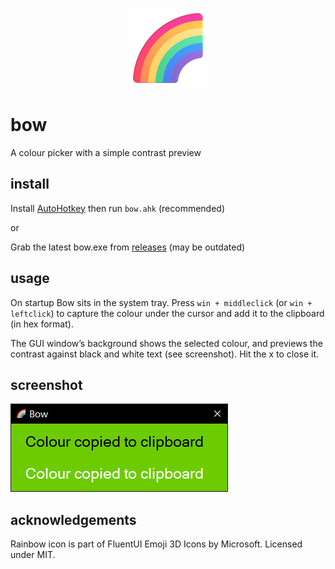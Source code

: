 <p align="center">
<img src="image.png"/>
</p>

# bow

A colour picker with a simple contrast preview

## install

Install [AutoHotkey](https://www.autohotkey.com/) then run `bow.ahk`
(recommended)

or

Grab the latest bow.exe from
[releases](https://github.com/phantomdiorama/bow/releases/) (may be
outdated)

## usage

On startup Bow sits in the system tray. Press `win + middleclick`
(or `win + leftclick`) to capture the colour under the cursor and add
it to the clipboard (in hex format).

The GUI window’s background shows the selected colour, and previews the
contrast against black and white text (see screenshot). Hit the x to close
it.

## screenshot

![bow screenshot](screenshot.png)

## acknowledgements

Rainbow icon is part of FluentUI Emoji 3D Icons by Microsoft. Licensed
under MIT.
